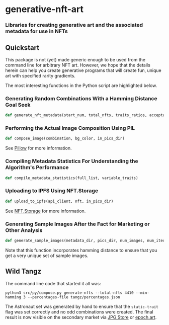 # generative-nft-art

### Libraries for creating generative art and the associated metadata for use in NFTs

## Quickstart

This package is not (yet) made generic enough to be used from the command line for arbitrary NFT art.  However, we hope that the details herein can help you create generative programs that will create fun, unique art with specified rarity gradients.

The most interesting functions in the Python script are highlighted below.

### Generating Random Combinations With a Hamming Distance Goal Seek

```py
def generate_nft_metadata(start_num, total_nfts, traits_ratios, acceptable_hamming, static_traits, variable_traits)
```

### Performing the Actual Image Composition Using PIL

```py
def compose_image(combination, bg_color, in_pics_dir)
```

See [Pillow](https://pypi.org/project/Pillow/) for more information.

### Compiling Metadata Statistics For Understanding the Algorithm's Performance

```py
def compile_metadata_statistics(full_list, variable_traits)
```

### Uploading to IPFS Using NFT.Storage

```py
def upload_to_ipfs(api_client, nft, in_pics_dir)
```

See [NFT.Storage](https://nft.storage/) for more information.

### Generating Sample Images After the Fact for Marketing or Other Analysis

```py
def generate_sample_images(metadata_dir, pics_dir, num_images, num_iterations, output_pics_dir)
```

Note that this function incorporates hamming distance to ensure that you get a very unique set of sample images.

## Wild Tangz

The command line code that started it all was:

    python3 src/py/compose.py generate-nfts --total-nfts 4410 --min-hamming 3 --percentages-file tangz/percentages.json

The Astronaut set was generated by hand to ensure that the ```static-trait``` flag was set correctly and no odd combinations were created.  The final result is now visible on the secondary market via [JPG.Store](https://www.jpg.store/collection/wildtangz) or [epoch.art](https://epoch.art/asset-collection/33568ad11f93b3e79ae8dee5ad928ded72adcea719e92108caf1521b).
